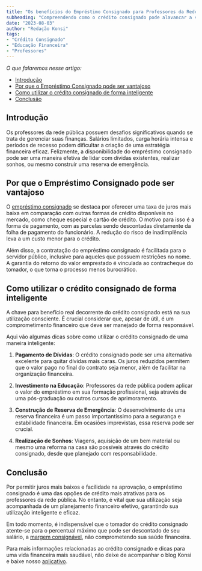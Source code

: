 ```yaml
---
title: "Os benefícios do Empréstimo Consignado para Professores da Rede Pública"
subheading: "Compreendendo como o crédito consignado pode alavancar a vida financeira destes profissionais sem comprometer sua estabilidade"
date: "2023-08-03"
author: "Redação Konsi"
tags:
- "Crédito Consignado"
- "Educação Financeira"
- "Professores"
---
```


*O que falaremos nesse artigo:*
- [Introdução](#introdução)
- [Por que o Empréstimo Consignado pode ser vantajoso](#por-que-o-empréstimo-consignado-pode-ser-vantajoso)
- [Como utilizar o crédito consignado de forma inteligente](#como-utilizar-o-crédito-consignado-de-forma-inteligente)
- [Conclusão](#conclusão)

## Introdução

Os professores da rede pública possuem desafios significativos quando se trata de gerenciar suas finanças. Salários limitados, carga horária intensa e períodos de recesso podem dificultar a criação de uma estratégia financeira eficaz. Felizmente, a disponibilidade do empréstimo consignado pode ser uma maneira efetiva de lidar com dívidas existentes, realizar sonhos, ou mesmo construir uma reserva de emergência.

## Por que o Empréstimo Consignado pode ser vantajoso

O [empréstimo consignado](https://konsi.com.br/postagens/por-que-o-crdito-consignado-a-melhor-escolha-para-servidores-pblicos.md) se destaca por oferecer uma taxa de juros mais baixa em comparação com outras formas de crédito disponíveis no mercado, como cheque especial e cartão de crédito. O motivo para isso é a forma de pagamento, com as parcelas sendo descontadas diretamente da folha de pagamento do funcionário. A redução do risco de inadimplência leva a um custo menor para o crédito.

Além disso, a contratação do empréstimo consignado é facilitada para o servidor público, inclusive para aqueles que possuem restrições no nome. A garantia do retorno do valor emprestado é vinculada ao contracheque do tomador, o que torna o processo menos burocrático.

## Como utilizar o crédito consignado de forma inteligente

A chave para benefício real decorrente do crédito consignado está na sua utilização consciente. É crucial considerar que, apesar de útil, é um comprometimento financeiro que deve ser manejado de forma responsável.

Aqui vão algumas dicas sobre como utilizar o crédito consignado de uma maneira inteligente:

1. **Pagamento de Dívidas**: O crédito consignado pode ser uma alternativa excelente para quitar dívidas mais caras. Os juros reduzidos permitem que o valor pago no final do contrato seja menor, além de facilitar na organização financeira.

2. **Investimento na Educação**: Professores da rede pública podem aplicar o valor do empréstimo em sua formação profissional, seja através de uma pós-graduação ou outros cursos de aprimoramento.

3. **Construção de Reserva de Emergência**: O desenvolvimento de uma reserva financeira é um passo importantíssimo para a segurança e estabilidade financeira. Em ocasiões imprevistas, essa reserva pode ser crucial.

4. **Realização de Sonhos**: Viagens, aquisição de um bem material ou mesmo uma reforma na casa são possíveis através do crédito consignado, desde que planejado com responsabilidade.

## Conclusão

Por permitir juros mais baixos e facilidade na aprovação, o empréstimo consignado é uma das opções de crédito mais atrativas para os professores da rede pública. No entanto, é vital que sua utilização seja acompanhada de um planejamento financeiro efetivo, garantindo sua utilização inteligente e eficaz.

Em todo momento, é indispensável que o tomador do crédito consignado atente-se para o percentual máximo que pode ser descontado de seu salário, a [margem consignável](https://konsi.com.br/postagens/entendendo-a-margem-consignvel-como-planejar-seu-crdito-consignado.md), não comprometendo sua saúde financeira. 

Para mais informações relacionadas ao crédito consignado e dicas para uma vida financeira mais saudável, não deixe de acompanhar o blog Konsi e baixe nosso [aplicativo](https://konsi.com.br/app-download).

